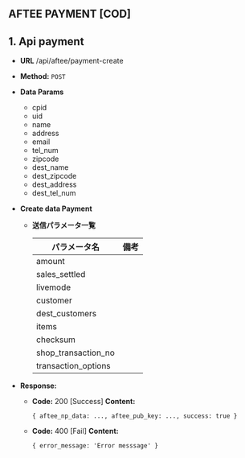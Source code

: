 ## **AFTEE PAYMENT [COD]**
## 1. Api payment
- **URL**
  /api/aftee/payment-create
- **Method:**
  `POST`
- **Data Params**
    + cpid
    + uid
    + name
    + address
    + email
    + tel_num
    + zipcode
    + dest_name
    + dest_zipcode
    + dest_address
    + dest_tel_num

- **Create data Payment**
    + **送信パラメータ一覧**

        | パラメータ名 | 備考 |
        | ------ | ------ |
        | amount | |
        | sales_settled | |
        | livemode | |
        | customer | |
        | dest_customers | |
        | items | |
        | checksum | |
        | shop_transaction_no | |
        | transaction_options | |

- **Response:**

  - **Code:** 200 [Success]
    **Content:**

    `{
        aftee_np_data: ...,
        aftee_pub_key: ...,
        success: true
    }`

  - **Code:** 400 [Fail]
      **Content:**

      `{
        error_message: 'Error messsage'
      }`